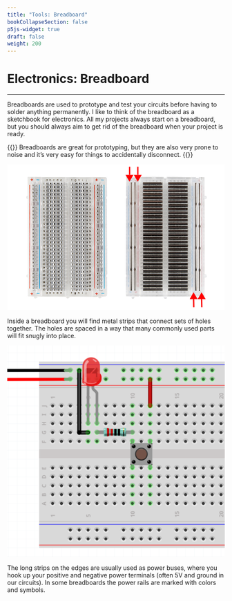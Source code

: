 ```yaml
---
title: "Tools: Breadboard"
bookCollapseSection: false
p5js-widget: true
draft: false
weight: 200
---
```


# Electronics: Breadboard

---

Breadboards are used to prototype and test your circuits before having to solder anything permanently. I like to think of the breadboard as a sketchbook for electronics. All my projects always start on a breadboard, but you should always aim to get rid of the breadboard when your project is ready.

{{<hint warning>}}
Breadboards are great for prototyping, but they are also very prone to noise and it’s very easy for things to accidentally disconnect.
{{</hint>}}

[![Breadboard insides](./img/bb.jpg)](./img/bb.jpg)

Inside a breadboard you will find metal strips that connect sets of holes together. The holes are spaced in a way that many commonly used parts will fit snugly into place.

[![Breadboard insides](./img/breadboard_example.png)](./img/breadboard_example.png)

The long strips on the edges are usually used as power buses, where you hook up your positive and negative power terminals (often 5V and ground in our circuits). In some breadboards the power rails are marked with colors and symbols.


